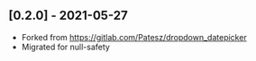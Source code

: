 ## [0.2.0] - 2021-05-27

* Forked from https://gitlab.com/Patesz/dropdown_datepicker
* Migrated for null-safety
